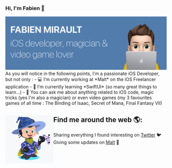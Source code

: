 ### Hi, I'm Fabien 👋

<img src="https://raw.githubusercontent.com/fmirault/fmirault/main/header-image-cropped.png" alt="banner that says Fabien Mirault - iOS developer, magician and video game lover">
As you will notice in the following points, I'm a passionate iOS Developer, but not only :
- 💻️ I’m currently working at *Malt* on the iOS Freelancer application
- 🌱 I’m currently learning *SwiftUI* (so many great things to learn...)
- 💬 You can ask me about anything related to iOS code, magic tricks (yes I'm also a magician) or even video games (my 3 favourites games of all time : The Binding of Isaac, Secret of Mana, Final Fantasy VII)

## Find me around the web 🌎: <a href="https://fabienmirault.fr"><img align="left" width="150" height="150" src="https://github.com/fmirault/fmirault/blob/main/passions.gif?raw=true"></a>
- Sharing everything I found interesting on <a href="https://twitter.com/magici1">Twitter</a> 🐦️
- Giving some updates on <a href="https://www.malt.fr/profile/fabienmirault/">Malt</a> 💼
